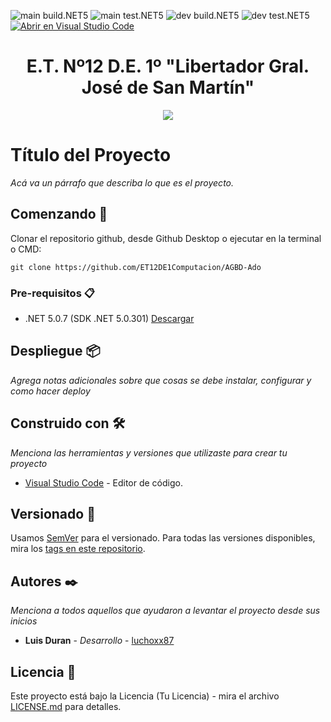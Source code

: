 ![main build.NET5](https://github.com/ET12DE1Computacion/AGBD-Ado/workflows/main-build.NET5/badge.svg?branch=main) ![main test.NET5](https://github.com/ET12DE1Computacion/AGBD-Ado/workflows/main-test.NET5/badge.svg?branch=main)
![dev build.NET5](https://github.com/ET12DE1Computacion/AGBD-Ado/workflows/dev-build.NET5/badge.svg?branch=dev) ![dev test.NET5](https://github.com/ET12DE1Computacion/AGBD-Ado/workflows/dev-test.NET5/badge.svg?branch=dev)
[![Abrir en Visual Studio Code](https://open.vscode.dev/badges/open-in-vscode.svg)](https://open.vscode.dev/ET12DE1Computacion/AGBD-Ado)

<h1 align="center">E.T. Nº12 D.E. 1º "Libertador Gral. José de San Martín"</h1>
<p align="center">
  <img src="https://et12.edu.ar/imgs/et12.png">
</p>

# Título del Proyecto

_Acá va un párrafo que describa lo que es el proyecto._

## Comenzando 🚀

Clonar el repositorio github, desde Github Desktop o ejecutar en la terminal o CMD:

```
git clone https://github.com/ET12DE1Computacion/AGBD-Ado
```

### Pre-requisitos 📋

- .NET 5.0.7 (SDK .NET 5.0.301) [Descargar](https://dotnet.microsoft.com/download/dotnet/5.0)

## Despliegue 📦

_Agrega notas adicionales sobre que cosas se debe instalar, configurar y como hacer deploy_

## Construido con 🛠️

_Menciona las herramientas y versiones que utilizaste para crear tu proyecto_

* [Visual Studio Code](https://code.visualstudio.com/#alt-downloads) - Editor de código.

## Versionado 📌

Usamos [SemVer](http://semver.org/) para el versionado. Para todas las versiones disponibles, mira los [tags en este repositorio](https://github.com/ET12DE1Computacion/AGBD-Ado/tags).

## Autores ✒️

_Menciona a todos aquellos que ayudaron a levantar el proyecto desde sus inicios_

* **Luis Duran** - *Desarrollo* - [luchoxx87](https://github.com/luchoxx87)

## Licencia 📄

Este proyecto está bajo la Licencia (Tu Licencia) - mira el archivo [LICENSE.md](LICENSE.md) para detalles.